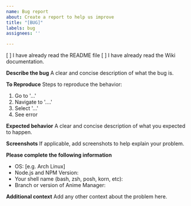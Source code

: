 ```yaml
---
name: Bug report
about: Create a report to help us improve
title: "[BUG]"
labels: bug
assignees: ''

---
```


<!-- DO NOT POST LINKS OR REFERENCES TO COPYRIGHTED CONTENT IN YOUR ISSUE. -->

[ ] I have already read the README file
[ ] I have already read the Wiki documentation.

**Describe the bug**
A clear and concise description of what the bug is.

**To Reproduce**
Steps to reproduce the behavior:
1. Go to '...'
2. Navigate to '....'
3. Select '...'
4. See error

**Expected behavior**
A clear and concise description of what you expected to happen.

**Screenshots**
If applicable, add screenshots to help explain your problem.

**Please complete the following information**
 - OS: [e.g. Arch Linux]
 - Node.js and NPM Version:
 - Your shell name (bash, zsh, posh, korn, etc):
 - Branch or version of Anime Manager:

**Additional context**
Add any other context about the problem here.
